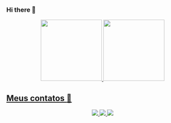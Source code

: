 ### Hi there 👋

<div align="center">
  <a href="https://github.com/caefleury">
  <img height="160em" src="https://github-readme-stats.vercel.app/api?username=caefleury&show_icons=false&theme=github_dark&include_all_commits=true&count_private=true"/>
  <img height="160em" src="https://github-readme-stats.vercel.app/api/top-langs/?username=caefleury&layout=compact&langs_count=7&theme=github_dark"/>
</div>
  
## Meus contatos :iphone: 
<div align="center">
  <div>
    <a href="https://www.instagram.com/caefleury/">
        <img  src="https://img.shields.io/badge/Instagram-E4405F?style=for-the-badge&logo=instagram&logoColor=white">
    </a>
    <a href="caefleury15@gmail.com">
        <img  src="https://img.shields.io/badge/Gmail-D14836?style=for-the-badge&logo=gmail&logoColor=white">
    </a>
    <a href="https://www.linkedin.com/in/caefleury/" target="_blank">
      <img src="https://img.shields.io/badge/LinkedIn-0077B5?style=for-the-badge&logo=linkedin&logoColor=white" target="_blank">
    </a>
  </div>
</div>

